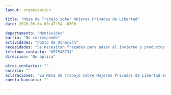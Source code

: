 ```yaml
---
layout: organizacion

title: "Mesa de Trabajo sober Mujeres Privadas de Libertad"
date: 2020-05-04 00:47:54 -0300

departamento: "Montevideo"
barrio: "No corresponde"
actividades: "Punto de Donación"
necesidades: "Se necesitan frazadas para pasar el invierno y productos de higiene personal (jabón de baño, jabón de lavar, shampoo, crema de enjuage, toallas higiénicas, pañales)"
telefono_contacto: "097546731"
direccion: "No aplica"

otros_contactos: ""
horario: ""
aclaraciones: "La Mesa de Trabajo sobre Mujeres Privadas de Libertad está solicitando colaboración para cubrir las necesidades de 650 mujeres, algunas de ellas con hijas e hijos, que se encuentran privadas de libertad."
cuenta_bancaria: ""

---
```

